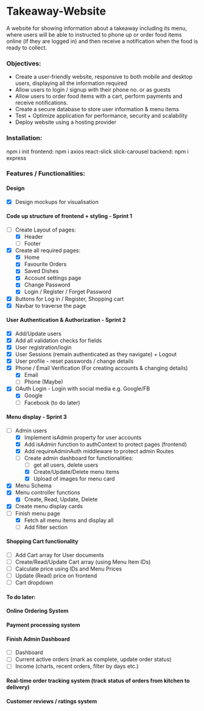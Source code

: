 # Takeaway-Website
A website for showing information about a takeaway including its menu, where users will be able to instructed to phone up or order food items online (if they are logged in) and then receive a notification when the food is ready to collect.

### Objectives:
- Create a user-friendly website, responsive to both mobile and desktop users, displaying all the information required
- Allow users to login / signup with their phone no. or as guests
- Allow users to order food items with a cart, perform payments and receive notifications.
- Create a secure database to store user information & menu items
- Test + Optimize application for performance, security and scalability
- Deploy website using a hosting provider

### Installation:
npm i init
frontend: npm i axios react-slick slick-carousel 
backend: npm i express 

### Features / Functionalities:
#### Design 
- [X] Design mockups for visualisation

#### Code up structure of frontend + styling - Sprint 1
- [ ] Create Layout of pages:
    - [X] Header
    - [ ] Footer
- [X] Create all required pages:
    - [X] Home 
    - [X] Favourite Orders 
    - [X] Saved Dishes
    - [X] Account settings page
    - [X] Change Password
    - [X] Login / Register / Forget Password
- [X] Buttons for Log in / Register, Shopping cart
- [X] Navbar to traverse the page

#### User Authentication & Authorization - Sprint 2
- [X] Add/Update users
- [X] Add all validation checks for fields
- [X] User registration/login
- [X] User Sessions (remain authenticated as they navigate) + Logout
- [X] User profile - reset passwords / change details
- [X] Phone / Email Verification (For creating accounts & changing details)
    - [X] Email
    - [ ] Phone (Maybe)
- [X] OAuth Login - Login with social media e.g. Google/FB
    - [X] Google
    - [ ] Facebook (to do later)

#### Menu display - Sprint 3
- [ ] Admin users
    - [X] Implement isAdmin property for user accounts
    - [X] Add isAdmin function to authContext to protect pages (frontend)
    - [X] Add requireAdminAuth middleware to protect admin Routes 
    - [ ] Create admin dashboard for functionalities:
        - [ ] get all users, delete users
        - [X] Create/Update/Delete menu items
        - [X] Upload of images for menu card
- [X] Menu Schema
- [X] Menu controller functions
    - [X] Create, Read, Update, Delete
- [X] Create menu display cards
- [ ] Finish menu page
    - [X] Fetch all menu items and display all
    - [ ] Add filter section 

#### Shopping Cart functionality
- [ ] Add Cart array for User documents
- [ ] Create/Read/Update Cart array (using Menu Item IDs)
- [ ] Calculate price using IDs and Menu Prices
- [ ] Update (Read) price on frontend
- [ ] Cart dropdown

#### To do later:
#### Online Ordering System
#### Payment processing system

#### Finish Admin Dashboard
- [ ] Dashboard
- [ ] Current active orders (mark as complete, update order status)
- [ ] Income (charts, recent orders, filter by days etc.)

#### Real-time order tracking system (track status of orders from kitchen to delivery)


#### Customer reviews / ratings system